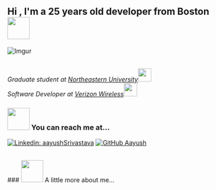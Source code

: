<h2>Hi , I'm a 25 years old developer from Boston <img src="https://media.giphy.com/media/mGcNjsfWAjY5AEZNw6/giphy.gif" width="50"></h2> 
<!--
**srivastava-aayush001407816/srivastava-aayush001407816** is a ✨ _special_ ✨ repository because its `README.md` (this file) appears on your GitHub profile. -->
<!--![me](aayush.png) -->

![Imgur](https://i.imgur.com/Qzc8bE0.png?1)

<p><br><em>Graduate student at <a href="https://www.northeastern.edu">Northeastern University</a><img src="https://media.giphy.com/media/fYSnHlufseco8Fh93Z/giphy.gif" width="30"></br>Software Developer at <a href="https://www.verizonwireless.com">Verizon Wireless</a><img src="https://media.giphy.com/media/WUlplcMpOCEmTGBtBW/giphy.gif" width="30"> 
</em></p>

### <img src="https://media.giphy.com/media/VgCDAzcKvsR6OM0uWg/giphy.gif" width="50"> You can reach me at...

[![Linkedin: aayushSrivastava](https://img.shields.io/badge/-Aayush_Srivastava-blue?style=flat-square&logo=Linkedin&logoColor=white&link=www.linkedin.com/in/aayush-srivastava2606/)](https://www.linkedin.com/in/aayush-srivastava2606/)
[![GitHub Aayush](https://img.shields.io/github/followers/srivastava-aayush001407816?label=follow&style=social)](https://github.com/srivastava-aayush001407816)

<br>
### <img src="https://media.giphy.com/media/XfhzPjLDRbGXwAcuiP/giphy.gif" width="50"> A little more about me...


